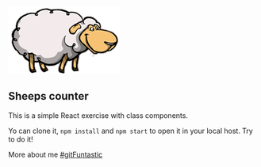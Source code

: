 ![Sheeps-counter](./src/images/ovejita.gif)

## Sheeps counter

This is a simple React exercise with class components.

Yo can clone it, `npm install` and `npm start` to open it in your local host. Try to do it!

More about me [#gitFuntastic](https://github.com/Sagramielgo)
